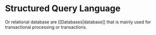 # Structured Query Language
Or relational database are [[Databases|database]] that is mainly used for transactional processing or transactions.


